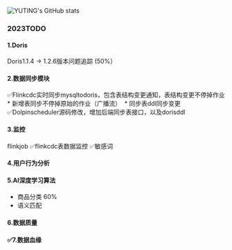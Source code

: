 ![YUTING's GitHub stats](https://github-readme-stats.vercel.app/api?username=YUTING0907&show_icons=true&theme=tokyonight)

### 2023TODO 
#### 1.Doris
  Doris1.1.4 -> 1.2.6版本问题追踪 (50%）
#### 2.数据同步模块
  ✅Flinkcdc实时同步mysqltodoris，包含表结构变更通知，表结构变更不停掉作业\
  ​   * 新增表同步不停掉原始的作业（广播流）
​     * 同步表ddl同步变更
  ✅Dolpinscheduler源码修改，增加后端同步表接口，以及dorisddl
#### 3.监控
   flinkjob
   ✅flinkcdc表数据监控
   ✅敏感词
#### 4.用户行为分析
#### 5.AI深度学习算法
  * 商品分类 60%  
  * 语义匹配
#### 6.数据质量
#### ✅7.数据血缘


<!--
**YUTING0907/YUTING0907** is a ✨ _special_ ✨ repository because its `README.md` (this file) appears on your GitHub profile.

### Visit times
![Visitor Count](https://profile-counter.glitch.me/YUTING0907/count.svg)

### language
![Top Langs](https://github-readme-stats.vercel.app/api/top-langs/?username=YUTING0907&layout=compact&theme=tokyonight)
Here are some ideas to get you started:

- 🔭 I’m currently working on ...
- 🌱 I’m currently learning ...
- 👯 I’m looking to collaborate on ...
- 🤔 I’m looking for help with ...
- 💬 Ask me about ...
- 📫 How to reach me: ...
- 😄 Pronouns: ...
- ⚡ Fun fact: ...
-->
